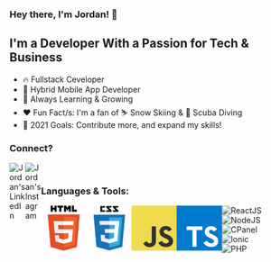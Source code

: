 ### Hey there, I'm Jordan! 👋

## I'm a Developer With a Passion for Tech & Business

- 🔥 Fullstack Ceveloper
- 📱 Hybrid Mobile App Developer
- 🌱 Always Learning & Growing
- ❤️ Fun Fact/s: I'm a fan of ⛷️ Snow Skiing & 🤿 Scuba Diving
- 🥅 2021 Goals: Contribute more, and expand my skills!

### Connect?

[<img align="left" alt="Jordan's LinkedIn" width="28px" src="https://cdn.jsdelivr.net/npm/simple-icons@v3/icons/linkedin.svg" />][linkedin]
[<img align="left" alt="Jordan's Instagram" width="28px" src="https://cdn.jsdelivr.net/npm/simple-icons@v3/icons/instagram.svg" />][instagram]

<br/>

### Languages & Tools:

<img align="left" alt="HTML" width="80px" src="https://raw.githubusercontent.com/github/explore/main/topics/html/html.png" />
<img align="left" alt="CSS" width="80px" src="https://raw.githubusercontent.com/github/explore/main/topics/css/css.png" />
<img align="left" alt="Javascript" width="80px" src="https://raw.githubusercontent.com/github/explore/main/topics/javascript/javascript.png" />
<img align="left" alt="Typescript" width="80px" src="https://raw.githubusercontent.com/github/explore/main/topics/typescript/typescript.png" />
<img align="left" alt="ReactJS" width="80px" src="https://i.imgur.com/f0nOMMn.png" />
<img align="left" alt="NodeJS" width="80px" src="https://i.imgur.com/2hVE2V0.png" />
<img align="left" alt="CPanel" width="80px" src="https://i.imgur.com/xAFVT1S.png" />
<img align="left" alt="Ionic" width="80px" src="https://i1.wp.com/ionicacademy.com/wp-content/uploads/2017/06/ionic-logo-portrait.png?ssl=1" />
<img align="left" alt="PHP" width="80px" src="https://cdn.jsdelivr.net/gh/devicons/devicon/icons/php/php-plain.svg" />

<br/>
<br/>

[linkedin]: https://www.linkedin.com/in/jordan-bettridge-490b96170/
[instagram]: https://www.instagram.com/jordan.bettridge/?hl=en
